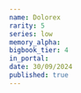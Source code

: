 ```yaml
---
name: Dolorex
rarity: 5
series: low
memory_alpha:
bigbook_tier: 4
in_portal:
date: 30/09/2024
published: true
---
```



